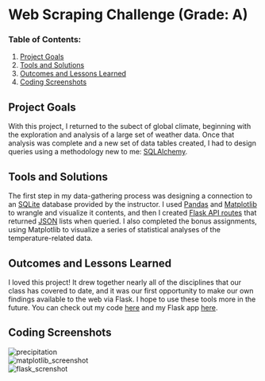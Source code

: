 
# Web Scraping Challenge (Grade: A)
 
### Table of Contents:

 1. [Project Goals](#project-goals)
 2. [Tools and Solutions](#tools-and-solutions)
 3. [Outcomes and Lessons Learned](#outcomes-and-lessons-learned)
 4. [Coding Screenshots](#coding-screenshots)

## Project Goals
With this project, I returned to the subect of global climate, beginning with the exploration and analysis of a large set of weather data. Once that analysis was complete and a new set of data tables created, I had to design queries using a methodology new to me: <a href="https://www.sqlalchemy.org/">SQLAlchemy</a>.

## Tools and Solutions
The first step in my data-gathering process was designing a connection to an <a href="https://www.sqlite.org/index.html">SQLite</a> database provided by the instructor. I used <a href="https://pandas.pydata.org/">Pandas</a> and <a href="https://matplotlib.org/">Matplotlib</a> to wrangle and visualize it contents, and then I created <a href="https://hackersandslackers.com/flask-routes/">Flask API routes</a> that returned <a href="https://www.json.org/json-en.html">JSON</a> lists when queried. I also completed the bonus assignments, using Matplotlib to visualize a series of statistical analyses of the temperature-related data.

## Outcomes and Lessons Learned
I loved this project! It drew together nearly all of the disciplines that our class has covered to date, and it was our first opportunity to make our own findings available to the web via Flask. I hope to use these tools more in the future. You can check out my code <a href="https://github.com/sonder74/sqlalchemy-challenge/blob/master/sqlalchemy-challenge.ipynb">here</a> and my Flask app <a href="https://github.com/sonder74/sqlalchemy-challenge/blob/master/climate.py">here</a>.

## Coding Screenshots
![precipitation](Images/precipitation.png)
<br>
![matplotlib_screenshot](screenshots/matplotlib_screenshot.png)
<br>
![flask_screnshot](screenshots/flask_screenshot.png)

